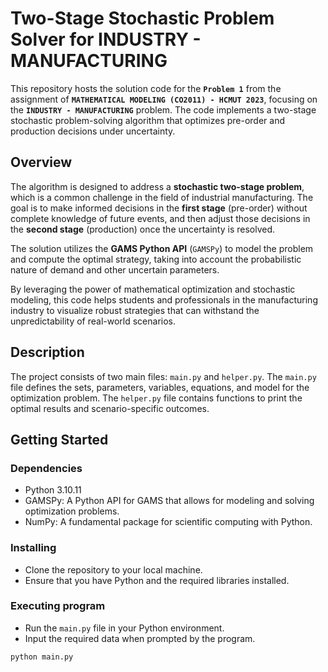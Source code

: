 # Two-Stage Stochastic Problem Solver for INDUSTRY - MANUFACTURING

This repository hosts the solution code for the **`Problem 1`** from the
assignment of **`MATHEMATICAL MODELING (CO2011) - HCMUT 2023`**, focusing on the
**`INDUSTRY - MANUFACTURING`** problem. The code implements a two-stage
stochastic problem-solving algorithm that optimizes pre-order and production
decisions under uncertainty.

## Overview

The algorithm is designed to address a **stochastic two-stage problem**, which
is a common challenge in the field of industrial manufacturing. The goal is to
make informed decisions in the **first stage** (pre-order) without complete
knowledge of future events, and then adjust those decisions in the **second
stage** (production) once the uncertainty is resolved.

The solution utilizes the **GAMS Python API** (`GAMSPy`) to model the problem
and compute the optimal strategy, taking into account the probabilistic nature
of demand and other uncertain parameters.

By leveraging the power of mathematical optimization and stochastic modeling,
this code helps students and professionals in the manufacturing industry to
visualize robust strategies that can withstand the unpredictability of
real-world scenarios.

## Description

The project consists of two main files: `main.py` and `helper.py`. The `main.py`
file defines the sets, parameters, variables, equations, and model for the
optimization problem. The `helper.py` file contains functions to print the
optimal results and scenario-specific outcomes.

## Getting Started

### Dependencies

- Python 3.10.11
- GAMSPy: A Python API for GAMS that allows for modeling and solving
  optimization problems.
- NumPy: A fundamental package for scientific computing with Python.

### Installing

- Clone the repository to your local machine.
- Ensure that you have Python and the required libraries installed.

### Executing program

- Run the `main.py` file in your Python environment.
- Input the required data when prompted by the program.

```bash
python main.py
```
